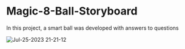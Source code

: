 # Magic-8-Ball-Storyboard
In this project, a smart ball was developed with answers to questions

![Jul-25-2023 21-21-12](https://github.com/DanilaBolshakov1999/Magic-8-Ball-Storyboard/assets/47753945/a71f6dad-d5c2-4c99-881c-3dd2a6f60c93)
